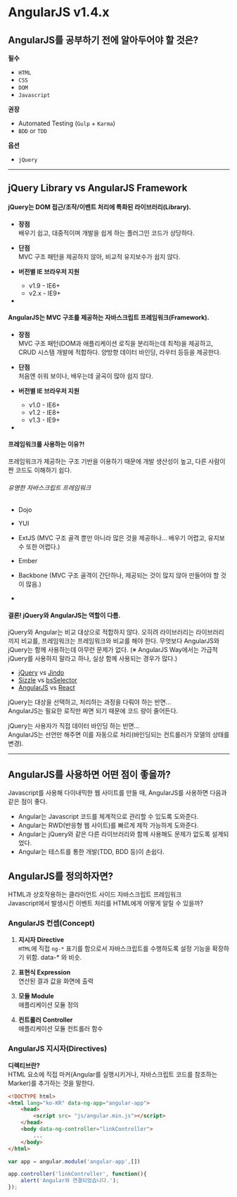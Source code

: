 # AngularJS v1.4.x

<!-- ============================================================================= -->
## AngularJS를 공부하기 전에 알아두어야 할 것은?

**필수**
- `HTML`
- `CSS`
- `DOM`
- `Javascript`

**권장**
- Automated Testing (`Gulp` + `Karma`)
- `BDD` or `TDD`

**옵션**
- `jQuery`

---

<!-- ============================================================================= -->
## jQuery Library vs AngularJS Framework

#### jQuery는 DOM 접근/조작/이벤트 처리에 특화된 라이브러리(Library).

- **장점**<br>
	배우기 쉽고, 대중적이며 개발을 쉽게 하는 플러그인 코드가 상당하다.

- **단점**<br>
	MVC 구조 패턴을 제공하지 않아, 비교적 유지보수가 쉽지 않다.

- **버전별 IE 브라우저 지원**<br>
	- v1.9 - IE6+
	- v2.x - IE9+

-

#### AngularJS는 MVC 구조를 제공하는 자바스크립트 프레임워크(Framework).

- **장점**<br>
	MVC 구조 패턴(DOM과 애플리케이션 로직을 분리하는데 최적)을 제공하고, CRUD 시스템 개발에 적합하다.
	양방향 데이터 바인딩, 라우터 등등을 제공한다.

- **단점**<br>
	처음엔 쉬워 보이나, 배우는데 굴곡이 많아 쉽지 않다.

- **버전별 IE 브라우저 지원**<br>
	- v1.0 - IE6+
	- v1.2 - IE8+
	- v1.3 - IE9+

-

#### 프레임워크를 사용하는 이유?!

프레임워크가 제공하는 구조 기반을 이용하기 때문에
개발 생산성이 높고, 다른 사람이 짠 코드도 이해하기 쉽다.

###### 유명한 자바스크립트 프레임워크
- Dojo
- YUI
- ExtJS (MVC 구조 골격 뿐만 아니라 많은 것을 제공하나... 배우기 어렵고, 유지보수 또한 어렵다.)
- Ember
- Backbone (MVC 구조 골격이 간단하나, 제공되는 것이 많지 않아 만들어야 할 것이 많음.)

-

#### 결론! jQuery와 AngularJS는 역할이 다름.

jQuery와 Angular는 비교 대상으로 적합하지 않다.
오히려 라이브러리는 라이브러리끼지 비교를, 프레임워크는 프레임워크와 비교를 해야 한다.
무엇보다 AngularJS와 jQuery는 함께 사용하는데 아무런 문제가 없다.
(※ AngularJS Way에서는 가급적 jQuery를 사용하지 말라고 하나, 실상 함께 사용되는 경우가 많다.)

- [jQuery](http://jquery.com/) vs [Jindo](http://jindo.dev.naver.com/)
- [Sizzle](http://sizzlejs.com/) vs [bsSelector](https://github.com/projectBS/bsSelector)
- [AngularJS](http://angularjs.org/) vs [React](http://facebook.github.io/react/)


jQuery는 대상을 선택하고, 처리하는 과정을 다뤄야 하는 반면...<br>
AngularJS는 필요한 로직만 짜면 되기 때문에 코드 량이 줄어든다.

jQuery는 사용자가 직접 데이터 바인딩 하는 반면...<br>
AngularJS는 선언만 해주면 이를 자동으로 처리(바인딩되는 컨트롤러가 모델의 상태를 변경).

---

<!-- ============================================================================= -->
## AngularJS를 사용하면 어떤 점이 좋을까?

Javascript를 사용해 다이내믹한 웹 사이트를 만들 때, AngularJS를 사용하면 다음과 같은 점이 좋다.

- Angular는 Javascript 코드를 체계적으로 관리할 수 있도록 도와준다.
- Angular는 RWD(반응형 웹 사이트)를 빠르게 제작 가능하게 도와준다.
- Angular는 jQuery와 같은 다른 라이브러리와 함께 사용해도 문제가 없도록 설계되었다.
- Angular는 테스트를 통한 개발(TDD, BDD 등)이 손쉽다.

<!-- ============================================================================= -->
## AngularJS를 정의하자면?

HTML과 상호작용하는 클라이언트 사이드 자바스크립트 프레임워크<br>
Javascript에서 발생시킨 이벤트 처리를 HTML에게 어떻게 알릴 수 있을까?

<!-- ============================================================================= -->
### AngularJS 컨셉(Concept)

1. **지시자 Directive**<br>
	`HTML`에 직접 `ng-*` 표기를 함으로서 자바스크립트를 수행하도록 설정
	기능을 확장하기 위함. data-* 와 비슷.

2. **표현식 Expression**<br>
	연산된 결과 값을 화면에 출력

3. **모듈 Module**<br>
	애플리케이션 모듈 정의

4. **컨트롤러 Controller**<br>
	애플리케이션 모듈 컨트롤러 함수



<!-- ============================================================================= -->
### AngularJS 지시자(Directives)

**디렉티브란?**<br>
HTML 요소에 직접 마커(Angular를 실행시키거나, 자바스크립트 코드를 참조하는 Marker)를 추가하는 것을 말한다.

```html
<!DOCTYPE html>
<html lang="ko-KR" data-ng-app="angular-app">
	<head>
		<script src= "js/angular.min.js"></script>
	</head>
	<body data-ng-controller="linkController">
		...
	</body>
</html>
```

```js
var app = angular.module('angular-app',[])

app.controller('linkController', function(){
	alert('Angular와 연결되었습니다.');
});
```
<!-- - ng-app
	AngularJS 애플리케이션의 루트 엘리먼트(Root Element, <html> or <body>)에 적용
	모듈(Module) 코드를 연결할 수 있다.

- ng-init
	AngularJS 애플리케이션 초기(Initialization) 변수 설정 값을 적용
	일반적으로 사용되지 않으며 컨트롤러(Controller) 또는 모듈(Module)에서 초기화를 수행한다.

- ng-model
	AngularJS 애플리케이션 컨트롤 요소(`input`, `select`, ..)와 바인딩 처리

- ng-controller
- ng-click

- ng-show
- ng-hide
- ng-bind
- ng-repeat
- ng-src -->